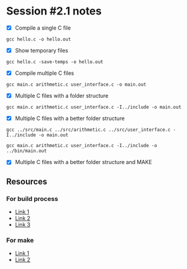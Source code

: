 # Session #2.1 notes

- [x] Compile a single C file
```
gcc hello.c -o hello.out
```
- [x] Show temporary files
```
gcc hello.c -save-temps -o hello.out
```

- [x] Compile multiple C files
```
gcc main.c arithmetic.c user_interface.c -o main.out
```

- [x] Multiple C files with a folder structure
```
gcc main.c arithmetic.c user_interface.c -I../include -o main.out
```

- [x] Multiple C files with a better folder structure
```
gcc ../src/main.c ../src/arithmetic.c ../src/user_interface.c -I../include -o main.out

gcc main.c arithmetic.c user_interface.c -I../include -o ../bin/main.out
```

- [x] Multiple C files with a better folder structure and MAKE


## Resources
### For build process
- [Link 1](https://www.linkedin.com/pulse/c-build-process-details-abdelaziz-moustafa/)
- [Link 2](https://www.hackerearth.com/practice/notes/build-process-cc/)
- [Link 3](https://www.geeksforgeeks.org/compiling-a-c-program-behind-the-scenes/)

### For make
- [Link 1](https://www.tutorialspoint.com/makefile/index.htm)
- [Link 2](https://makefiletutorial.com/)